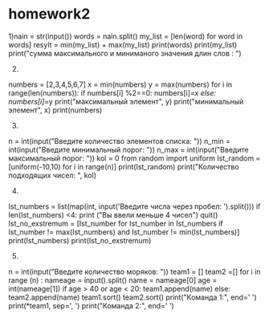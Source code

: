 # homework2

1)nain = str(input())
words = nain.split()
my_list = [len(word) for word in words]
resylt = min(my_list) + max(my_list)
print(words)
print(my_list)
print("сумма максимального и миниманого значения длин слов : ")
 
2)
numbers = [2,3,4,5,6,7]
x = min(numbers)
y = max(numbers)
for i in range(len(numbers)):
   if numbers[i] %2==0:
       numbers[i]*=x
   else:
       numbers[i]*=y
print("максимальный элемент", y)
print("минимальный элемент", x)
print(numbers)
 
3)
n = int(input("Введите количество элементов списка: "))
n_min = int(input("Введите минимальный порог: "))
n_max = int(input("Введите максимальный порог: "))
kol = 0
from random import uniform
Ist_random = [uniform(-10,10) for i in range(n)]
print(Ist_random)
print("Количество подходящих чисел: ", kol)
 
4)
Ist_numbers = list(map(int, input('Введите числа через пробел: ').split()))
if len(Ist_numbers) <4:
   print ("Вы ввели меньше 4 чисел")
   quit()
Ist_no_exstremum = [Ist_number for Ist_number in Ist_numbers if Ist_number != max(Ist_numbers) and Ist_number != min(Ist_numbers)]
print(Ist_numbers)
print(Ist_no_exstremum)

5)
n = int(input("Введите количество моряков: "))
team1 = []
team2 =[]
for i in range (n) :
   nameage = input().split()
   name = nameage[0]
   age = int(nameage[1])
   if age > 40 or age < 20:
       team1.append(name)
   else:
       team2.append(name)
team1.sort()
team2.sort()
print("Команда 1:", end=' ')
print(*team1, sep=', ')
print("Команда 2:", end=' ')
